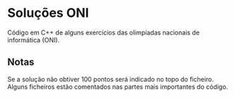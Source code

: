 # Soluções ONI
Código em C++ de alguns exercícios das olimpíadas nacionais de informática (ONI).

## Notas
Se a solução não obtiver 100 pontos será indicado no topo do ficheiro.
Alguns ficheiros estão comentados nas partes mais importantes do código.
